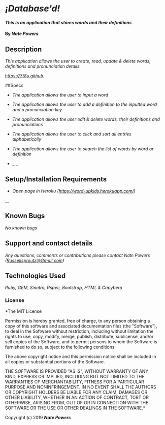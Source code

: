 # _¡Database'd!_

#### _This is an application that stores words and their definitions_

#### By _**Nate Powers**_

## Description

_This application allows the user to create, read, update & delete words, definitions and pronunciation details_

_https://3t8u.github._

##Specs

* _The application allows the user to input a word_

* _The application allows the user to add a definition to the inputted word and a pronunciation key_

* _The application allows the user edit & delete words, their definitions and pronunciations_

* _The application allows the user to click and sort all entries alphabetically_

* _The application allows the user to search the list of words by word or definition_

* _  _







## Setup/Installation Requirements

* _Open page in Heroku (https://word-upkids.herokuapp.com/)_


__

## Known Bugs

_No known bugs_

## Support and contact details

_Any questions, comments or contributions please contact Nate Powers (Russellsproutz@Gmail.com)_

## Technologies Used

_Ruby, GEM, Sinatra, Rspec, Bootstrap, HTML & Capybera_

### License

*The MIT License


Permission is hereby granted, free of charge, to any person obtaining a copy
of this software and associated documentation files (the "Software"), to deal
in the Software without restriction, including without limitation the rights
to use, copy, modify, merge, publish, distribute, sublicense, and/or sell
copies of the Software, and to permit persons to whom the Software is
furnished to do so, subject to the following conditions:

The above copyright notice and this permission notice shall be included in
all copies or substantial portions of the Software.

THE SOFTWARE IS PROVIDED "AS IS", WITHOUT WARRANTY OF ANY KIND, EXPRESS OR
IMPLIED, INCLUDING BUT NOT LIMITED TO THE WARRANTIES OF MERCHANTABILITY,
FITNESS FOR A PARTICULAR PURPOSE AND NONINFRINGEMENT. IN NO EVENT SHALL THE
AUTHORS OR COPYRIGHT HOLDERS BE LIABLE FOR ANY CLAIM, DAMAGES OR OTHER
LIABILITY, WHETHER IN AN ACTION OF CONTRACT, TORT OR OTHERWISE, ARISING FROM,
OUT OF OR IN CONNECTION WITH THE SOFTWARE OR THE USE OR OTHER DEALINGS IN
THE SOFTWARE.*

Copyright (c) 2019 **_Nate Powers_**
